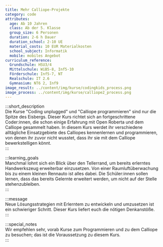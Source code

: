 ```yaml
---
title: Mehr Calliope-Projekte
category: code
attributes:
  age: Ab 10 Jahren
  class: Ab der 5. Klasse
  group_size: 6 Personen
  duration: 2-6 h Dauer
  duration_school: 2-10 UE
  material_costs: 10 EUR Materialkosten
  school_subject: Informatik
  mobile: mobiles Angebot
curriculum_reference:
  Grundschule: HSU3/4   
  Mittelschule: WiB5-8, Inf5-10  
  Förderschule: Inf5-7, NT  
  Realschule: IT 2.6  
  Gymnasium: NT6 2, Inf9
image_result: ../content/img/kurse/codingkids_process.png
image_process: ../content/img/kurse/calliope2_process.png
---
```

:::short_description  
Die Kurse "Coding unplugged" und "Calliope programmieren" sind nur die Spitze des Eisbergs. Dieser Kurs richtet sich an fortgeschrittene Coder:innen, die schon einige Erfahrung mit Open Roberta und dem Calliope gesammelt haben. In diesem Kurs werdet ihr verschiedene alltägliche Einsatzgebiete des Calliopes kennenlernen und programmieren, von denen ihr zuvor nicht wusstet, dass ihr sie mit dem Calliope bewerkstelligen könnt.     
:::

:::learning_goals  
Manchmal lohnt sich ein Blick über den Tellerrand, um bereits erlerntes Handwerkszeug erweiterbar einzusetzen. Von einer Raumluftüberwachung bis zu einem kleinen Rennauto ist alles dabei. Die Schüler:innen sollen lernen, dass das bereits Gelernte erweitert werden, um nicht auf der Stelle stehenzubleiben.            
:::

:::message  
Neue Lösungsstrategien mit Erlerntem zu entwickeln und umzusetzen ist ein schwieriger Schritt. Dieser Kurs liefert euch die nötigen Denkanstöße.      
:::  

:::special_notes  
Wir empfehlen sehr, vorab Kurse zum Programmieren und zu dem Calliope zu besuchen; das ist die Voraussetzung zu diesem Kurs.     
:::
